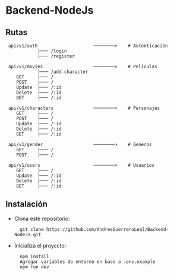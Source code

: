 # Backend-NodeJs

## Rutas 

     api/v1/auth                     ────────>    # Autenticación
                ├─── /login 
                ├─── /register
     
     api/v1/movies                   ────────>    # Películas
                ├─── /add-character
        GET     ├─── /
        POST    ├─── /
        Update  ├─── /:id
        Delete  ├─── /:id
        GET     ├─── /:id
        
     api/v1/characters               ────────>    # Personajes
        GET     ├─── /
        POST    ├─── /
        Update  ├─── /:id
        Delete  ├─── /:id
        GET     ├─── /:id
        
     api/v1/gender                   ────────>    # Generos
        GET     ├─── /
        POST    ├─── /
        
     api/v1/users                    ────────>    # Usuarios
        GET     ├─── /
        Update  ├─── /:id
        Delete  ├─── /:id
        GET     ├─── /:id
         
## Instalación

- Clona este repositorio: 

        git clone https://github.com/AndresGuerreroLeal/Backend-NodeJs.git

- Ìnicializa el proyecto: 

        npm install 
        Agregar variables de entorno en base a .env.example
        npm run dev
        

